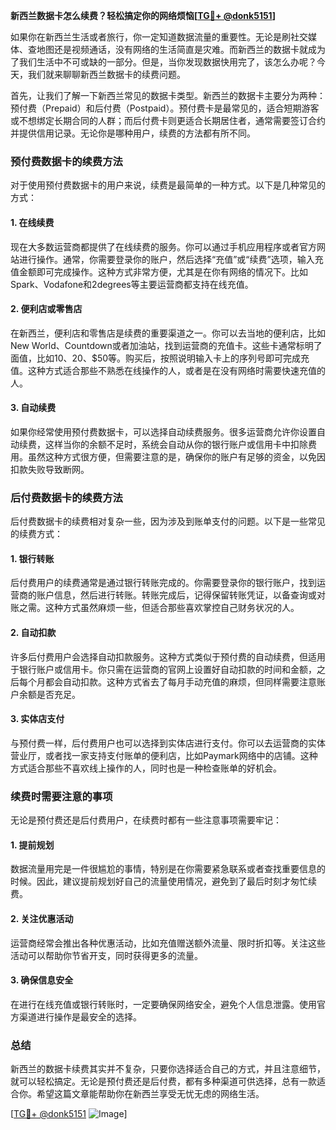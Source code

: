 **新西兰数据卡怎么续费？轻松搞定你的网络烦恼[[TG💪+ @donk5151](https://t.me/s/donk5151)]**

如果你在新西兰生活或者旅行，你一定知道数据流量的重要性。无论是刷社交媒体、查地图还是视频通话，没有网络的生活简直是灾难。而新西兰的数据卡就成为了我们生活中不可或缺的一部分。但是，当你发现数据快用完了，该怎么办呢？今天，我们就来聊聊新西兰数据卡的续费问题。

首先，让我们了解一下新西兰常见的数据卡类型。新西兰的数据卡主要分为两种：预付费（Prepaid）和后付费（Postpaid）。预付费卡是最常见的，适合短期游客或不想绑定长期合同的人群；而后付费卡则更适合长期居住者，通常需要签订合约并提供信用记录。无论你是哪种用户，续费的方法都有所不同。

### **预付费数据卡的续费方法**

对于使用预付费数据卡的用户来说，续费是最简单的一种方式。以下是几种常见的方式：

#### **1. 在线续费**
现在大多数运营商都提供了在线续费的服务。你可以通过手机应用程序或者官方网站进行操作。通常，你需要登录你的账户，然后选择“充值”或“续费”选项，输入充值金额即可完成操作。这种方式非常方便，尤其是在你有网络的情况下。比如Spark、Vodafone和2degrees等主要运营商都支持在线充值。

#### **2. 便利店或零售店**
在新西兰，便利店和零售店是续费的重要渠道之一。你可以去当地的便利店，比如New World、Countdown或者加油站，找到运营商的充值卡。这些卡通常标明了面值，比如$10、$20、$50等。购买后，按照说明输入卡上的序列号即可完成充值。这种方式适合那些不熟悉在线操作的人，或者是在没有网络时需要快速充值的人。

#### **3. 自动续费**
如果你经常使用预付费数据卡，可以选择自动续费服务。很多运营商允许你设置自动续费，这样当你的余额不足时，系统会自动从你的银行账户或信用卡中扣除费用。虽然这种方式很方便，但需要注意的是，确保你的账户有足够的资金，以免因扣款失败导致断网。

### **后付费数据卡的续费方法**

后付费数据卡的续费相对复杂一些，因为涉及到账单支付的问题。以下是一些常见的续费方式：

#### **1. 银行转账**
后付费用户的续费通常是通过银行转账完成的。你需要登录你的银行账户，找到运营商的账户信息，然后进行转账。转账完成后，记得保留转账凭证，以备查询或对账之需。这种方式虽然麻烦一些，但适合那些喜欢掌控自己财务状况的人。

#### **2. 自动扣款**
许多后付费用户会选择自动扣款服务。这种方式类似于预付费的自动续费，但适用于银行账户或信用卡。你只需在运营商的官网上设置好自动扣款的时间和金额，之后每个月都会自动扣款。这种方式省去了每月手动充值的麻烦，但同样需要注意账户余额是否充足。

#### **3. 实体店支付**
与预付费一样，后付费用户也可以选择到实体店进行支付。你可以去运营商的实体营业厅，或者找一家支持支付账单的便利店，比如Paymark网络中的店铺。这种方式适合那些不喜欢线上操作的人，同时也是一种检查账单的好机会。

### **续费时需要注意的事项**

无论是预付费还是后付费用户，在续费时都有一些注意事项需要牢记：

#### **1. 提前规划**
数据流量用完是一件很尴尬的事情，特别是在你需要紧急联系或者查找重要信息的时候。因此，建议提前规划好自己的流量使用情况，避免到了最后时刻才匆忙续费。

#### **2. 关注优惠活动**
运营商经常会推出各种优惠活动，比如充值赠送额外流量、限时折扣等。关注这些活动可以帮助你节省开支，同时获得更多的流量。

#### **3. 确保信息安全**
在进行在线充值或银行转账时，一定要确保网络安全，避免个人信息泄露。使用官方渠道进行操作是最安全的选择。

### **总结**

新西兰的数据卡续费其实并不复杂，只要你选择适合自己的方式，并且注意细节，就可以轻松搞定。无论是预付费还是后付费，都有多种渠道可供选择，总有一款适合你。希望这篇文章能帮助你在新西兰享受无忧无虑的网络生活。

[[TG💪+ @donk5151](https://t.me/s/donk5151) ![Image](https://i.postimg.cc/rwNCRYN7/Snipaste-2025-04-30-17-27-05.png)]